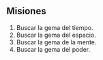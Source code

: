 ## Misiones

1. Buscar la gema del tiempo.
2. Buscar la gema del espacio.
3. Buscar la gema de la mente.
4. Buscar la gema del poder.
